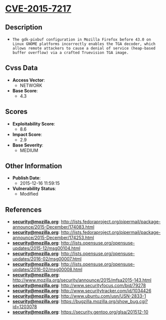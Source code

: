 
# [CVE-2015-7217](https://cve.mitre.org/cgi-bin/cvename.cgi?name=CVE-2015-7217)

## Description

- `The gdk-pixbuf configuration in Mozilla Firefox before 43.0 on Linux GNOME platforms incorrectly enables the TGA decoder, which allows remote attackers to cause a denial of service (heap-based buffer overflow) via a crafted Truevision TGA image.`

## Cvss Data

- **Access Vector**:
  - NETWORK
- **Base Score**:
  - 4.3

## Scores

- **Exploitability Score**:
  - 8.6
- **Impact Score**:
  - 2.9
- **Base Severity**:
  - MEDIUM

## Other Information

- **Publish Date**:
  - 2015-12-16 11:59:15
- **Vulnerability Status**:
  - Modified

## References

- **security@mozilla.org**: http://lists.fedoraproject.org/pipermail/package-announce/2015-December/174083.html
- **security@mozilla.org**: http://lists.fedoraproject.org/pipermail/package-announce/2015-December/174253.html
- **security@mozilla.org**: http://lists.opensuse.org/opensuse-updates/2015-12/msg00104.html
- **security@mozilla.org**: http://lists.opensuse.org/opensuse-updates/2016-02/msg00007.html
- **security@mozilla.org**: http://lists.opensuse.org/opensuse-updates/2016-02/msg00008.html
- **security@mozilla.org**: http://www.mozilla.org/security/announce/2015/mfsa2015-143.html
- **security@mozilla.org**: http://www.securityfocus.com/bid/79278
- **security@mozilla.org**: http://www.securitytracker.com/id/1034426
- **security@mozilla.org**: http://www.ubuntu.com/usn/USN-2833-1
- **security@mozilla.org**: https://bugzilla.mozilla.org/show_bug.cgi?id=1203078
- **security@mozilla.org**: https://security.gentoo.org/glsa/201512-10
